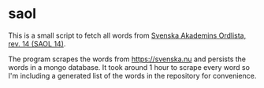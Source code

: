 # saol
This is a small script to fetch all words from [Svenska Akademins Ordlista, rev. 14 (SAOL 14)](https://www.svenskaakademien.se/svenska-spraket/svenska-akademiens-ordlista-saol).

The program scrapes the words from https://svenska.nu and persists the words in a mongo database. It took around 1 hour to scrape every word so I'm including a generated list of the words in the repository for convenience.
